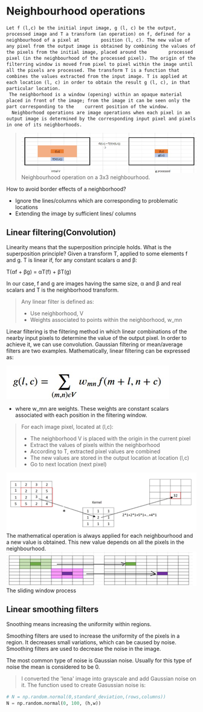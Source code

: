 # Neighbourhood operations
    Let f (l,c) be the initial input image, g (l, c) be the output, processed image and T a transform (an operation) on f, defined for a neighbourhood of a pixel at        position (l, c). The new value of any pixel from the output image is obtained by combining the values of the pixels from the initial image, placed around the        processed pixel (in the neighbourhood of the processed pixel). The origin of the filterring window is moved from pixel to pixel within the image until all the pixels are processed. The transform T is a function that combines the values extracted from the input image. T is applied at each location (l, c) in order to obtain the result g (l, c), in that particular location. 
     The neighborhood is a window (opening) within an opaque material placed in front of the image; from the image it can be seen only the part corresponding to the    current position of the window.
      Neighborhood operations are image operations when each pixel in an output image is determined by the corresponding input pixel and pixels in one of its neighborhoods.

> ![neighbourhood_operations](https://github.com/dianatat12/Image-Processing/blob/main/images/neighbourhood_operations.jpg)
>Neighbourhood operation on a 3x3 neighbourhood.

 How to avoid border effects of a neighborhood?
- Ignore the lines/columns which are corresponding to problematic locations
- Extending the image by sufficient lines/ columns

## Linear filtering(Convolution)

Linearity means that the superposition principle holds.
What is the superposition principle?
Given a transform T, applied to some elements f and g. T is linear if, for any constant scalars α and β:

T(αf + βg) = αT(f) + βT(g)

In our case, f and g are images having the same size, α and β and real scalars and T is the neighborhood transform. 

>Any linear filter is defined as:
> - Use neighborhood, V
> - Weights associated to points within the neighborhood, w_mn

Linear filtering is the filtering method in which linear combinations of the nearby input pixels to determine the value of the output pixel. In order to achieve it, we can use convolution. Gaussian filtering or mean/average filters are two examples. Mathematically, linear filtering can be expressed as:

![linear_filtering](https://github.com/dianatat12/Image-Processing/blob/main/images/convolution_formula.jpg)

- where w_mn are weights. These weights are constant scalars associated with each position in the filtering window.

>For each image pixel, located at (l,c):
> - The neighborhood V is placed with the origin in the current pixel
> - Extract the values of pixels within the neighborhood
> - According to T, extracted pixel values are combined
> - The new values are stored in the output location at location (l,c)
> - Go to next location (next pixel)

![convolution](https://github.com/dianatat12/Image-Processing/blob/main/images/convolution.jpg)
The mathematical operation is always applied for each neighbourhood and a new value is obtained. This new value depends on all the pixels in the neighbourhood.
![sliding](https://github.com/dianatat12/Image-Processing/blob/main/images/sliding_window.png)
The sliding window process

## Linear smoothing filters

Snoothing means increasing the uniformity within regions.

Smoothing filters are used to increase the uniformity of the pixels in a region. It decreases small variations, which can be caused by noise. Smoothing filters are used to decrease the noise in the image. 

The most common type of noise is Gaussian noise. Usually for this type of noise the mean is considered to be 0.

>I converted the 'lena' image into grayscale and add Gaussian noise on it. The function used to create Gasussian noise is:

```python
# N = np.random.normal(0,standard_deviation,(rows,columns))
N = np.random.normal(0, 100, (h,w))
```

